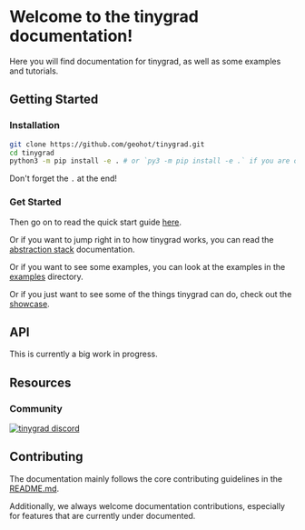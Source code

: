 # Welcome to the tinygrad documentation!

Here you will find documentation for tinygrad, as well as some examples and tutorials.

## Getting Started

### Installation

```sh
git clone https://github.com/geohot/tinygrad.git
cd tinygrad
python3 -m pip install -e . # or `py3 -m pip install -e .` if you are on windows
```
Don't forget the `.` at the end!

### Get Started

Then go on to read the quick start guide [here](/docs/quickstart.md).

Or if you want to jump right in to how tinygrad works, you can read the [abstraction stack](/docs/abstractions.py) documentation.

Or if you want to see some examples, you can look at the examples in the [examples](/examples) directory.

Or if you just want to see some of the things tinygrad can do, check out the [showcase](/docs/showcase.md).

## API

This is currently a big work in progress.

## Resources

### Community

[![tinygrad discord](https://discordapp.com/api/guilds/1068976834382925865/widget.png?style=banner2)](https://discord.gg/ZjZadyC7PK)

## Contributing

The documentation mainly follows the core contributing guidelines in the [README.md](/README.md).

Additionally, we always welcome documentation contributions, especially for features that are currently under documented.
